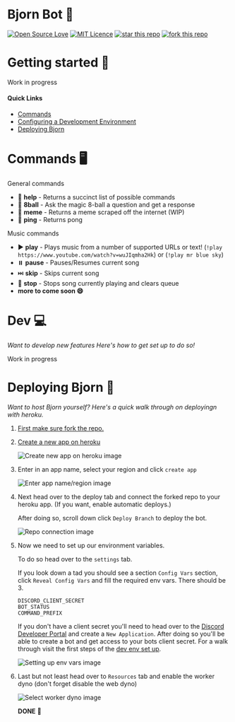 # **Bjorn Bot** 🤖

[![Open Source Love](https://badges.frapsoft.com/os/v1/open-source.png?v=103)](https://github.com/ellerbrock/open-source-badges/)
[![MIT Licence](https://badges.frapsoft.com/os/mit/mit.png?v=103)](https://opensource.org/licenses/mit-license.php) [![star this repo](https://githubbadges.com/star.svg?user=fractured2k&repo=bjorn-bot&style=default)](https://github.com/fractured2k/bjorn-bot)
[![fork this repo](https://githubbadges.com/fork.svg?user=fractured2k&repo=bjorn-bot&style=default)](https://github.com/fractured2k/bjorn-bot/fork)

# Getting started 👋

Work in progress

#### Quick Links

- [Commands](#commands-%EF%B8%8F)
- [Configuring a Development Environment](#dev-)
- [Deploying Bjorn](#deploying-bjorn-)

# Commands 🖥️

General commands

- 📖 **help** - Returns a succinct list of possible commands
- 🎱 **8ball** - Ask the magic 8-ball a question and get a response
- 🐸 **meme** - Returns a meme scraped off the internet (WIP)
- 🏓 **ping** - Returns pong

Music commands

- ▶️ **play** - Plays music from a number of supported URLs or text! (`!play https://www.youtube.com/watch?v=wuJIqmha2Hk`) or (`!play mr blue sky`)
- ⏸️ **pause** - Pauses/Resumes current song
- ⏭️ **skip** - Skips current song
- 🛑 **stop** - Stops song currently playing and clears queue
- **more to come soon 😄**

# Dev 💻

_Want to develop new features Here's how to get set up to do so!_

Work in progress

# Deploying Bjorn 🚀

_Want to host Bjorn yourself? Here's a quick walk through on deployingn with heroku._

1.  [First make sure fork the repo.](https://github.com/fractured2k/bjorn-bot/fork)

2.  [Create a new app on heroku](https://dashboard.heroku.com/apps)

    ![Create new app on heroku image](https://i.gyazo.com/2332daadc36184b14139c5df465e4f9b.png)

3.  Enter in an app name, select your region and click `create app`

    ![Enter app name/region image](https://i.gyazo.com/c0a8f1655fbcb716af18e267625154b3.png)

4.  Next head over to the deploy tab and connect the forked repo to your heroku app. (If you want, enable automatic deploys.)

    After doing so, scroll down click `Deploy Branch` to deploy the bot.

    ![Repo connection image](https://i.gyazo.com/4d449d0a16e94e15eae6bc9c76e41218.png)

5.  Now we need to set up our environment variables.

    To do so head over to the `settings` tab.

    If you look down a tad you should see a section `Config Vars` section, click `Reveal Config Vars` and fill the required env vars. There should be 3.

    ```
    DISCORD_CLIENT_SECRET
    BOT_STATUS
    COMMAND_PREFIX
    ```

    If you don't have a client secret you'll need to head over to the [Discord Developer Portal](https://discordapp.com/developers/applications/) and create a `New Application`. After doing so you'll be able to create a bot and get access to your bots client secret. For a walk through visit the first steps of the [dev env set up](#dev-💻).

    ![Setting up env vars image](https://i.gyazo.com/afee745881454eeb0f6c5ef660028d05.png)

6.  Last but not least head over to `Resources` tab and enable the worker dyno (don't forget disable the web dyno)

    ![Select worker dyno image](https://i.gyazo.com/20ca5933277cb616f9aff5543a8e8ad5.png)

    **DONE** 🥳
